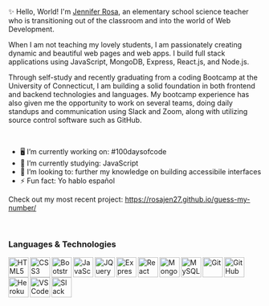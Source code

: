 ✨ Hello, World! I'm <a href="https://jennifer-rosa.herokuapp.com">Jennifer Rosa</a>, an elementary school science teacher who is transitioning out of the classroom and into the world of Web Development.

When I am not teaching my lovely students, I am passionately creating dynamic and beautiful web pages and web apps. I build full stack applications using JavaScript, MongoDB, Express, React.js, and Node.js.

Through self-study and recently graduating from a coding Bootcamp at the University of Connecticut, I am building a solid foundation in both frontend and backend technologies and languages. My bootcamp experience has also given me the opportunity to work on several teams, doing daily standups and communication using Slack and Zoom, along with utilizing source control software such as GitHub.

<br>

- 🖥️ I’m currently working on: #100daysofcode
- 🌱 I’m currently studying: JavaScript
- 🔭 I’m looking to: further my knowledge on building accessibile interfaces
- ⚡ Fun fact: Yo hablo español

Check out my most recent project: https://rosajen27.github.io/guess-my-number/

<br>

### Languages & Technologies
<img align="left" alt="HTML5" width="40px" src="https://raw.githubusercontent.com/rosajen27/rosajen27/e3c5a8e2393b90d3bc6535b9d8920177f991e293/html5.svg">
<img align="left" alt="CSS3" width="40px" src="https://raw.githubusercontent.com/rosajen27/rosajen27/e3c5a8e2393b90d3bc6535b9d8920177f991e293/css3.svg">
<img align="left" alt="Bootstrap" width="40px" src="https://raw.githubusercontent.com/rosajen27/rosajen27/e3c5a8e2393b90d3bc6535b9d8920177f991e293/bootstrap.svg">
<img align="left" alt="JavaScript" width="40px" src="https://raw.githubusercontent.com/rosajen27/rosajen27/e3c5a8e2393b90d3bc6535b9d8920177f991e293/javascript.svg">
<img align="left" alt="JQuery" width="40px" src="https://raw.githubusercontent.com/rosajen27/rosajen27/e3c5a8e2393b90d3bc6535b9d8920177f991e293/jquery.svg">
<img align="left" alt="Express+Node" width="40px" src="https://raw.githubusercontent.com/rosajen27/rosajen27/e3c5a8e2393b90d3bc6535b9d8920177f991e293/node-dot-js.svg">
<img align="left" alt="React" width="40px" src="https://raw.githubusercontent.com/rosajen27/rosajen27/e3c5a8e2393b90d3bc6535b9d8920177f991e293/react.svg">
<img align="left" alt="MongoDB" width="40px" src="https://raw.githubusercontent.com/rosajen27/rosajen27/e3c5a8e2393b90d3bc6535b9d8920177f991e293/mongodb.svg">
<img align="left" alt="MySQL" width="40px" src="https://raw.githubusercontent.com/rosajen27/rosajen27/e3c5a8e2393b90d3bc6535b9d8920177f991e293/mysql.svg">
<img align="left" alt="Git" width="40px" src="https://raw.githubusercontent.com/rosajen27/rosajen27/e3c5a8e2393b90d3bc6535b9d8920177f991e293/git.svg">
<img align="left" alt="GitHub" width="40px" src="https://raw.githubusercontent.com/rosajen27/rosajen27/e3c5a8e2393b90d3bc6535b9d8920177f991e293/github.svg">
<img align="left" alt="Heroku" width="40px" src="https://raw.githubusercontent.com/rosajen27/rosajen27/e3c5a8e2393b90d3bc6535b9d8920177f991e293/heroku.svg">
<img align="left" alt="VSCode" width="40px" src="https://raw.githubusercontent.com/rosajen27/rosajen27/e3c5a8e2393b90d3bc6535b9d8920177f991e293/visualstudiocode.svg">
<img alt="Slack" width="40px" src="https://raw.githubusercontent.com/rosajen27/rosajen27/e3c5a8e2393b90d3bc6535b9d8920177f991e293/slack.svg">
